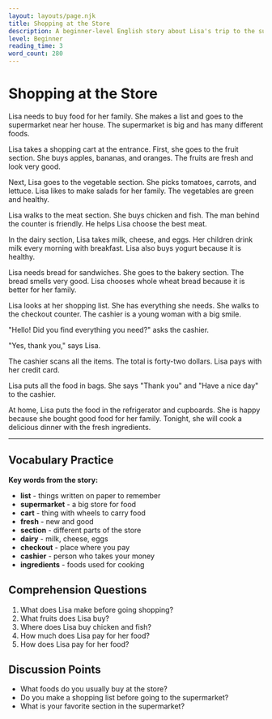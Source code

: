 ```yaml
---
layout: layouts/page.njk
title: Shopping at the Store
description: A beginner-level English story about Lisa's trip to the supermarket.
level: Beginner
reading_time: 3
word_count: 280
---
```


# Shopping at the Store

Lisa needs to buy food for her family. She makes a list and goes to the supermarket near her house. The supermarket is big and has many different foods.

Lisa takes a shopping cart at the entrance. First, she goes to the fruit section. She buys apples, bananas, and oranges. The fruits are fresh and look very good.

Next, Lisa goes to the vegetable section. She picks tomatoes, carrots, and lettuce. Lisa likes to make salads for her family. The vegetables are green and healthy.

Lisa walks to the meat section. She buys chicken and fish. The man behind the counter is friendly. He helps Lisa choose the best meat.

In the dairy section, Lisa takes milk, cheese, and eggs. Her children drink milk every morning with breakfast. Lisa also buys yogurt because it is healthy.

Lisa needs bread for sandwiches. She goes to the bakery section. The bread smells very good. Lisa chooses whole wheat bread because it is better for her family.

Lisa looks at her shopping list. She has everything she needs. She walks to the checkout counter. The cashier is a young woman with a big smile.

"Hello! Did you find everything you need?" asks the cashier.

"Yes, thank you," says Lisa.

The cashier scans all the items. The total is forty-two dollars. Lisa pays with her credit card.

Lisa puts all the food in bags. She says "Thank you" and "Have a nice day" to the cashier.

At home, Lisa puts the food in the refrigerator and cupboards. She is happy because she bought good food for her family. Tonight, she will cook a delicious dinner with the fresh ingredients.

---

## Vocabulary Practice

**Key words from the story:**
- **list** - things written on paper to remember
- **supermarket** - a big store for food
- **cart** - thing with wheels to carry food
- **fresh** - new and good
- **section** - different parts of the store
- **dairy** - milk, cheese, eggs
- **checkout** - place where you pay
- **cashier** - person who takes your money
- **ingredients** - foods used for cooking

## Comprehension Questions

1. What does Lisa make before going shopping?
2. What fruits does Lisa buy?
3. Where does Lisa buy chicken and fish?
4. How much does Lisa pay for her food?
5. How does Lisa pay for her food?

## Discussion Points

- What foods do you usually buy at the store?
- Do you make a shopping list before going to the supermarket?
- What is your favorite section in the supermarket?